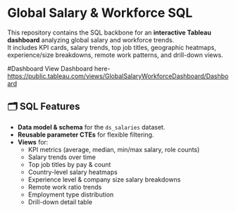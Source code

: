 # Global Salary & Workforce SQL

This repository contains the SQL backbone for an **interactive Tableau dashboard** analyzing global salary and workforce trends.  
It includes KPI cards, salary trends, top job titles, geographic heatmaps, experience/size breakdowns, remote work patterns, and drill-down views.

#Dashboard
View Dashboard here- https://public.tableau.com/views/GlobalSalaryWorkforceDashboard/Dashboard
## 🗂 SQL Features
- **Data model & schema** for the `ds_salaries` dataset.
- **Reusable parameter CTEs** for flexible filtering.
- **Views** for:
  - KPI metrics (average, median, min/max salary, role counts)
  - Salary trends over time
  - Top job titles by pay & count
  - Country-level salary heatmaps
  - Experience level & company size salary breakdowns
  - Remote work ratio trends
  - Employment type distribution
  - Drill-down detail table


